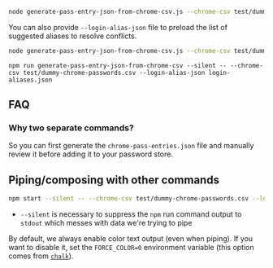 ```sh
node generate-pass-entry-json-from-chrome-csv.js --chrome-csv test/dummy-chrome-passwords.csv
```

You can also provide `--login-alias-json` file to preload the list of suggested aliases
to resolve conflicts.

```sh
node generate-pass-entry-json-from-chrome-csv.js --chrome-csv test/dummy-chrome-passwords.csv --login-alias-json login-aliases.json
```

```
npm run generate-pass-entry-json-from-chrome-csv --silent -- --chrome-csv test/dummy-chrome-passwords.csv --login-alias-json login-aliases.json
```

## FAQ

### Why two separate commands?

So you can first generate the `chrome-pass-entries.json` file and manually review it before
adding it to your password store.

## Piping/composing with other commands

```sh
npm start --silent -- --chrome-csv test/dummy-chrome-passwords.csv --login-alias-json login-aliases.json | jq .
```

- `--silent` is necessary to suppress the `npm` run command output to `stdout` which
  messes with data we're trying to pipe

By default, we always enable color text output (even when piping). If you want to
disable it, set the `FORCE_COLOR=0` environment variable (this option comes from
[`chalk`](https://github.com/chalk/chalk/tree/v4.1.2?tab=readme-ov-file#chalksupportscolor)).

